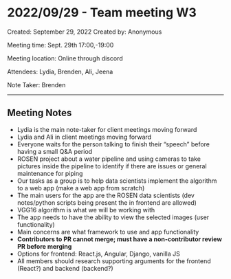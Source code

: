 # 2022/09/29 - Team meeting W3

Created: September 29, 2022
Created by: Anonymous

Meeting time: Sept. 29th 17:00,-19:00

Meeting location: Online through discord

Attendees: Lydia, Brenden, Ali, Jeena

Note Taker: Brenden

---

## Meeting Notes

- Lydia is the main note-taker for client meetings moving forward
- Lydia and Ali in client meetings moving forward
- Everyone waits for the person talking to finish their “speech” before having a small Q&A period
- ROSEN project about a water pipeline and using cameras to take pictures inside the pipeline to identify if there are issues or general maintenance for piping
- Our tasks as a group is to help data scientists implement the algorithm to a web app (make a web app from scratch)
- The main users for the app are the ROSEN data scientists (dev notes/python scripts being present the in frontend are allowed)
- VGG16 algorithm is what we will be working with
- The app needs to have the ability to view the selected images (user functionality)
- Main concerns are what framework to use and app functionality
- **Contributors to PR cannot merge; must have a non-contributor review PR before merging**
- Options for frontend: React.js, Angular, Django, vanilla JS
- All members should research supporting arguments for the frontend (React?) and backend (backend?)
